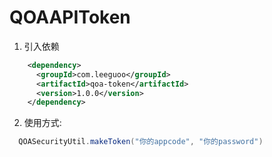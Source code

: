 # QOAAPIToken


1. 引入依赖
```xml
    <dependency>
      <groupId>com.leeguoo</groupId>
      <artifactId>qoa-token</artifactId>
      <version>1.0.0</version>
    </dependency>
```
2. 使用方式:
```java
  QOASecurityUtil.makeToken("你的appcode", "你的password")
```
